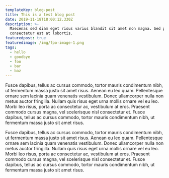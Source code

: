 ```yaml
---
templateKey: blog-post
title: This is a test blog post
date: 2019-11-18T18:00:12.330Z
description: >-
  Maecenas sed diam eget risus varius blandit sit amet non magna. Sed posuere
  consectetur est at lobortis.
featuredpost: true
featuredimage: /img/fpo-image-1.png
tags:
  - hello
  - goodbye
  - foo
  - bar
  - baz
---
```

Fusce dapibus, tellus ac cursus commodo, tortor mauris condimentum nibh, ut fermentum massa justo sit amet risus. Aenean eu leo quam. Pellentesque ornare sem lacinia quam venenatis vestibulum. Donec ullamcorper nulla non metus auctor fringilla. Nullam quis risus eget urna mollis ornare vel eu leo. Morbi leo risus, porta ac consectetur ac, vestibulum at eros. Praesent commodo cursus magna, vel scelerisque nisl consectetur et. Fusce dapibus, tellus ac cursus commodo, tortor mauris condimentum nibh, ut fermentum massa justo sit amet risus.

Fusce dapibus, tellus ac cursus commodo, tortor mauris condimentum nibh, ut fermentum massa justo sit amet risus. Aenean eu leo quam. Pellentesque ornare sem lacinia quam venenatis vestibulum. Donec ullamcorper nulla non metus auctor fringilla. Nullam quis risus eget urna mollis ornare vel eu leo. Morbi leo risus, porta ac consectetur ac, vestibulum at eros. Praesent commodo cursus magna, vel scelerisque nisl consectetur et. Fusce dapibus, tellus ac cursus commodo, tortor mauris condimentum nibh, ut fermentum massa justo sit amet risus.
